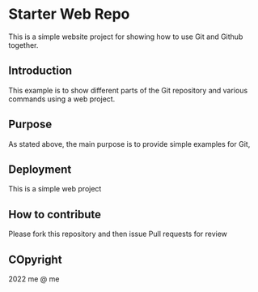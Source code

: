 # Starter Web Repo

This is a simple website project for showing how to use Git and Github together.

## Introduction

This example is to show different parts of the Git repository and various commands using a web project.

## Purpose
As stated above, the main purpose is to provide simple examples for Git,

## Deployment

This is a simple web project

## How to contribute

Please fork this repository and then issue Pull requests for review

## COpyright

2022 me @ me